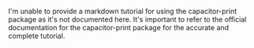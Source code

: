 I'm unable to provide a markdown tutorial for using the capacitor-print package as it's not documented here. It's important to refer to the official documentation for the capacitor-print package for the accurate and complete tutorial.